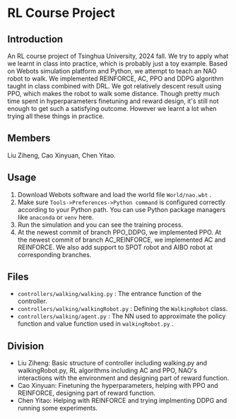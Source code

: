 # RL Course Project

## Introduction

An RL course project of Tsinghua University, 2024 fall. We try to apply what we learnt in class into practice, which is probably just a toy example. Based on Webots simulation platform and Python, we attempt to teach an NAO robot to walk. We implemented REINFORCE, AC, PPO and DDPG algorithm taught in class combined with DRL. We got relatively descent result using PPO, which makes the robot to walk some distance. Though pretty much time spent in hyperparameters finetuning and reward design, it's still not enough to get such a satisfying outcome. However we learnt a lot when trying all these things in practice.

## Members

Liu Ziheng, Cao Xinyuan, Chen Yitao.

## Usage

1. Download Webots software and load the world file `World/nao.wbt` . 
2. Make sure `Tools->Preferences->Python command` is configured correctly according to your Python path. You can use Python package managers like `anaconda` or `venv` here. 
3. Run the simulation and you can see the training process.
4. At the newest commit of branch PPO_DDPG, we implemented PPO. At the newest commit of branch AC_REINFORCE, we implemented AC and REINFORCE. We also add support to SPOT robot and AIBO robot at corresponding branches.

## Files

- `controllers/walking/walking.py` : The entrance function of the controller.
- `controllers/walking/walkingRobot.py` : Defining the `WalkingRobot` class.
- `controllers/walking/agent.py` : The NN used to approximate the policy function and value function used in `walkingRobot.py` .

## Division

- Liu Ziheng: Basic structure of controller including walking.py and walkingRobot.py, RL algorithms including AC and PPO, NAO's interactions with the environment and designing part of reward function.
- Cao Xinyuan: Finetuning the hyperparameters, helping with PPO and REINFORCE, designing part of reward function.
- Chen Yitao: Helping with REINFORCE and trying implmenting DDPG and running some experiments.
